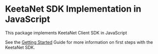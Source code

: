 KeetaNet SDK Implementation in JavaScript
=========================================

This package implements KeetaNet Client SDK in JavaScript

See the [Getting Started](docs/GETTING-STARTED.md) Guide for more
information on first steps with the KeetaNet SDK.
